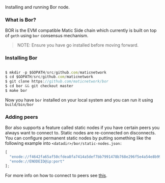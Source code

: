 Installing and running Bor node.

### What is Bor?

BOR is the EVM compatible Matic Side chain which currently is built on top of `geth` using `bor` consensus mechanism.

> NOTE: Ensure you have go installed before moving forward.

### Installing Bor

```js

$ mkdir -p $GOPATH/src/github.com/maticnetwork
$ cd $GOPATH/src/github.com/maticnetwork
$ git clone https://github.com/maticnetwork/bor
$ cd bor && git checkout master
$ make bor

```

Now you have `bor` installed on your local system and you can run it using `build/bin/bor`

### Adding peers

Bor also supports a feature called static nodes if you have certain peers you always want to connect to. Static nodes are re-connected on disconnects. You can configure permanent static nodes by putting something like the following example into `<datadir>/bor/static-nodes.json:`

```js
[
  "enode://f4642fa65af50cfdea8fa7414a5def7bb7991478b768e296f5e4a54e8b995de102e0ceae2e826f293c481b5325f89be6d207b003382e18a8ecba66fbaf6416c0@33.4.2.1:30303",
  "enode://ENODEID@ip:port"
];
```

For more info on how to connect to peers see [this](https://geth.ethereum.org/docs/interface/peer-to-peer).
